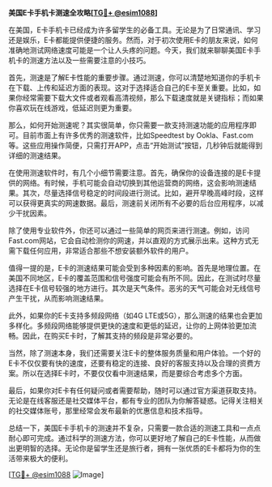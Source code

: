 **美国E卡手机卡测速全攻略[[TG💪+ @esim1088](https://t.me/s/esim1088)]**

在美国，E卡手机卡已经成为许多留学生的必备工具。无论是为了日常通讯、学习还是娱乐，E卡都能提供便捷的服务。然而，对于初次使用E卡的朋友来说，如何准确地测试网络速度可能是一个让人头疼的问题。今天，我们就来聊聊美国E卡手机卡的测速方法以及一些需要注意的小技巧。

首先，测速是了解E卡性能的重要步骤。通过测速，你可以清楚地知道你的手机卡在下载、上传和延迟方面的表现。这对于选择适合自己的E卡至关重要。比如，如果你经常需要下载大文件或者观看高清视频，那么下载速度就是关键指标；而如果你喜欢玩在线游戏，低延迟则更为重要。

那么，如何开始测速呢？其实很简单，你只需要一款支持测速功能的应用程序即可。目前市面上有许多优秀的测速软件，比如Speedtest by Ookla、Fast.com等。这些应用操作简便，只需打开APP，点击“开始测试”按钮，几秒钟后就能得到详细的测速结果。

在使用测速软件时，有几个小细节需要注意。首先，确保你的设备连接的是E卡提供的网络。有时候，手机可能会自动切换到其他运营商的网络，这会影响测速结果。其次，尽量选择信号稳定的时间段进行测试。比如，避开早晚高峰时段，这样可以获得更真实的网速数据。最后，测速前关闭所有不必要的后台应用程序，以减少干扰因素。

除了使用专业软件外，你还可以通过一些简单的网页来进行测速。例如，访问Fast.com网站，它会自动检测你的网速，并以直观的方式展示出来。这种方式无需下载任何应用，非常适合那些不想安装额外软件的用户。

值得一提的是，E卡的测速结果可能会受到多种因素的影响。首先是地理位置。在美国不同地区，E卡的覆盖范围和信号强度可能会有所不同。因此，在测试时尽量选择在E卡信号较强的地方进行。其次是天气条件。恶劣的天气可能会对无线信号产生干扰，从而影响测速结果。

此外，如果你的E卡支持多频段网络（如4G LTE或5G），那么测速的结果也会更加多样化。多频段网络能够提供更快的速度和更低的延迟，让你的上网体验更加流畅。因此，在购买E卡时，了解其支持的频段是非常必要的。

当然，除了测速本身，我们还需要关注E卡的整体服务质量和用户体验。一个好的E卡不仅仅要有快的速度，还要有稳定的连接、良好的客服支持以及合理的资费方案。所以在选择E卡时，不要仅仅看中测速结果，而是要综合考虑多个方面。

最后，如果你对E卡有任何疑问或者需要帮助，随时可以通过官方渠道获取支持。无论是在线客服还是社交媒体平台，都有专业的团队为你解答疑惑。记得关注相关的社交媒体账号，那里经常会发布最新的优惠信息和技术指导。

总结一下，美国E卡手机卡的测速并不复杂，只需要一款合适的测速工具和一点点耐心即可完成。通过科学的测速方法，你可以更好地了解自己的E卡性能，从而做出更明智的选择。无论你是留学生还是旅行者，拥有一张优质的E卡都将为你的生活带来极大的便利。

[[TG💪+ @esim1088](https://t.me/s/esim1088) ![Image](https://i.postimg.cc/4NQfJmqS/Snipaste-2025-05-13-00-14-12.png)]